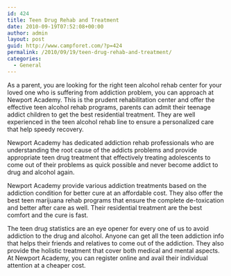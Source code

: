 ```yaml
---
id: 424
title: Teen Drug Rehab and Treatment
date: 2010-09-19T07:52:08+00:00
author: admin
layout: post
guid: http://www.campforet.com/?p=424
permalink: /2010/09/19/teen-drug-rehab-and-treatment/
categories:
  - General
---
```

As a parent, you are looking for the right teen alcohol rehab center for your loved one who is suffering from addiction problem, you can approach at Newport Academy. This is the prudent rehabilitation center and offer the effective teen alcohol rehab programs, parents can admit their teenage addict children to get the best residential treatment. They are well experienced in the teen alcohol rehab line to ensure a personalized care that help speedy recovery.

Newport Academy has dedicated addiction rehab professionals who are understanding the root cause of the addicts problems and provide appropriate teen drug treatment that effectively treating adolescents to come out of their problems as quick possible and never become addict to drug and alcohol again.

Newport Academy provide various addiction treatments based on the addiction condition for better cure at an affordable cost. They also offer the best teen marijuana rehab programs that ensure the complete de-toxication and better after care as well. Their residential treatment are the best comfort and the cure is fast.

The teen drug statistics are an eye opener for every one of us to avoid addiction to the drug and alcohol. Anyone can get all the teen addiction info that helps their friends and relatives to come out of the addiction. They also provide the holistic treatment that cover both medical and mental aspects. At Newport Academy, you can register online and avail their individual attention at a cheaper cost.
